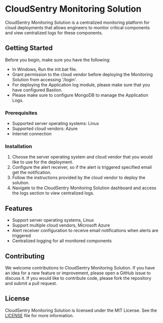 
# CloudSentry Monitoring Solution

CloudSentry Monitoring Solution is a centralized monitoring platform for cloud deployments that allows engineers to monitor critical components and view centralized logs for these components.

## Getting Started

Before you begin, make sure you have the following:

-   In Windows, Run the init.bat file.
-   Grant permission to the cloud vendor before deploying the Monitoring Solution from accessing '/login'.
-   For deploying the Application log module, please make sure that you have configured Bastion.
-   Please make sure to configure MongoDB to manage the Application Logs.

### Prerequisites

-   Supported server operating systems: Linux
-   Supported cloud vendors: Azure
-   Internet connection

### Installation

1.  Choose the server operating system and cloud vendor that you would like to use for the deployment.
2.  Configure the alert receiver, so if the alert is triggered specified email get the notification.
3.  Follow the instructions provided by the cloud vendor to deploy the solution.
4.  Navigate to the CloudSentry Monitoring Solution dashboard and access the logs section to view centralized logs.

## Features

-   Support server operating systems, Linux
-   Support multiple cloud vendors, Microsoft Azure
-   Alert receiver configuration to receive email notifications when alerts are triggered
-   Centralized logging for all monitored components

## Contributing

We welcome contributions to CloudSentry Monitoring Solution. If you have an idea for a new feature or improvement, please open a GitHub issue to discuss it. If you would like to contribute code, please fork the repository and submit a pull request.

## License

CloudSentry Monitoring Solution is licensed under the MIT License. See the [LICENSE](https://github.com/MinuraKariyawasam/CloudSentry/blob/main/LICENSE) file for more information.

